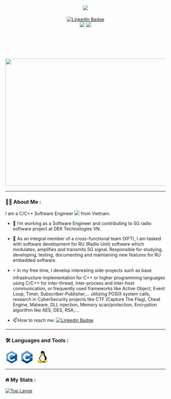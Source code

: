 <div id="header" align="center">
  <img src="https://media.giphy.com/media/M9gbBd9nbDrOTu1Mqx/giphy.gif" width="100"/>
</div>

<div id="header" align="center">
  <img src="https://komarev.com/ghpvc/?username=giang-nguyentbk&style=flat-square&color=blue" alt=""/>
</div>

<div id="badges" align="center">
  <a href="https://www.linkedin.com/in/giang-nguyentbk/">
    <img src="https://img.shields.io/badge/LinkedIn-blue?style=for-the-badge&logo=linkedin&logoColor=white" alt="LinkedIn Badge"/>
  </a>
</div>

<div id="header" align="center">
  <img src="https://media.giphy.com/media/v1.Y2lkPTc5MGI3NjExeGFtOTdmdzZuZnAwdmJrZXZoY2l2aGZuejQ1YWJ6dHhuOGd2Z2I3YyZlcD12MV9pbnRlcm5hbF9naWZfYnlfaWQmY3Q9Zw/gDPxwdP6SKFnsWDJ2u/giphy.gif" width="200"/>
  <img src="https://media.giphy.com/media/v1.Y2lkPTc5MGI3NjExb2Zrbm1pNjZmOTQzcGV4YTVrOXZremtybjd0ejhreXR3ejB4bzczYyZlcD12MV9pbnRlcm5hbF9naWZfYnlfaWQmY3Q9Zw/QMHoU66sBXqqLqYvGO/giphy.gif" width="200"/>
</div>

<br/><br/>
<br/><br/>

<div align="center">
  <img src="https://media.giphy.com/media/dWesBcTLavkZuG35MI/giphy.gif" width="800" height="400"/>
</div>

---

### :woman_technologist: About Me :
I am a C/C++ Software Engineer <img src="https://media.giphy.com/media/WUlplcMpOCEmTGBtBW/giphy.gif" width="30"> from Vietnam.
- :telescope: I’m working as a Software Engineer and contributing to 5G radio software project at DEK Technologies VN.

- :seedling: As an integral member of a cross-functional team (XFT), I am tasked with software development for RU (Radio Unit) software which modulates, amplifies and transmits 5G signal. Responsible for studying, developing, testing, documenting and maintaining new features for RU embedded software.

- :zap: In my free time, I develop interesting side-projects such as base infrastructure implementation for C++ or higher programming languages using C/C++ for inter-thread, inter-process and inter-host communication, or frequently used frameworks like Active Object, Event Loop, Timer, Subscriber-Publisher,... utilizing POSIX system calls, research in CyberSecurity projects like CTF (Capture The Flag), Cheat Engine, Malware, DLL injection, Memory scan/protection, Encryption algorithm like AES, DES, RSA,...

- :mailbox:How to reach me: [![Linkedin Badge](https://img.shields.io/badge/-giangnguyentbk-blue?style=flat&logo=Linkedin&logoColor=white)](https://www.linkedin.com/in/giang-nguyentbk/)

---

### :hammer_and_wrench: Languages and Tools :
<div>
  <img src="https://github.com/devicons/devicon/blob/master/icons/c/c-original.svg" title="C" alt="C" width="40" height="40"/>&nbsp;
  <img src="https://github.com/devicons/devicon/blob/master/icons/cplusplus/cplusplus-original.svg" title="C++" alt="C++" width="40" height="40"/>&nbsp;
  <img src="https://github.com/devicons/devicon/blob/master/icons/linux/linux-original.svg" title="Linux" alt="Linux" width="40" height="40"/>&nbsp;
</div>

---

### :fire: My Stats :
[![Top Langs](https://github-readme-stats.vercel.app/api/top-langs/?username=giang-nguyentbk&layout=compact&theme=vision-friendly-dark)](https://github.com/anuraghazra/github-readme-stats)
